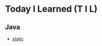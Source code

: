 # Today I Learned (T I L) 

## Java
* [static](https://github.com/nuseehr/TIL/blob/master/JAVA/static-basic.md)

